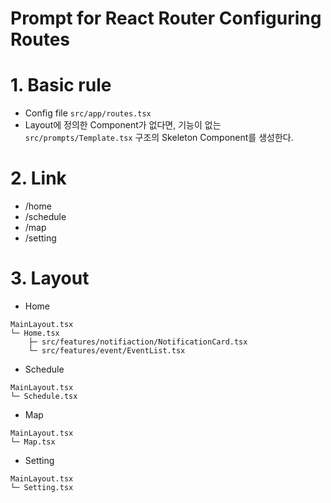 # Prompt for React Router Configuring Routes

# 1. Basic rule

- Config file `src/app/routes.tsx`
- Layout에 정의한 Component가 없다면, 기능이 없는 `src/prompts/Template.tsx` 구조의 Skeleton Component를 생성한다.

# 2. Link

- /home
- /schedule
- /map
- /setting

# 3. Layout

- Home

```
MainLayout.tsx
└─ Home.tsx
    ├─ src/features/notifiaction/NotificationCard.tsx
    └─ src/features/event/EventList.tsx
```

- Schedule

```
MainLayout.tsx
└─ Schedule.tsx
```

- Map

```
MainLayout.tsx
└─ Map.tsx
```

- Setting

```
MainLayout.tsx
└─ Setting.tsx
```
